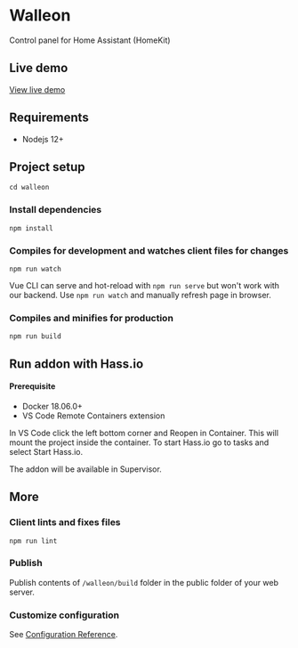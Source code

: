 # Walleon
Control panel for Home Assistant (HomeKit)

## Live demo
[View live demo](https://demo.walleon.io)

## Requirements
* Nodejs 12+

## Project setup
```
cd walleon
```

### Install dependencies
```
npm install
```

### Compiles for development and watches client files for changes
```
npm run watch
```

Vue CLI can serve and hot-reload with `npm run serve` but won't work with our backend. Use `npm run watch` and manually refresh page in browser.

### Compiles and minifies for production
```
npm run build
```

## Run addon with Hass.io
#### Prerequisite
* Docker 18.06.0+
* VS Code Remote Containers extension

In VS Code click the left bottom corner and Reopen in Container.
This will mount the project inside the container. To start Hass.io
go to tasks and select Start Hass.io.

The addon will be available in Supervisor.

## More
### Client lints and fixes files
```
npm run lint
```

### Publish
Publish contents of `/walleon/build` folder in the public folder of your web server.

### Customize configuration
See [Configuration Reference](https://cli.vuejs.org/config/).
